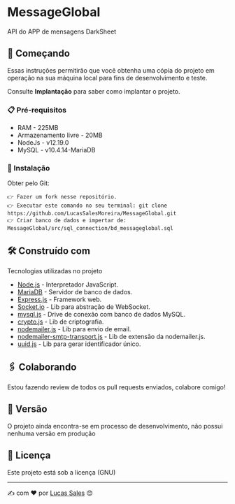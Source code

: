 # MessageGlobal

API do APP de mensagens DarkSheet

## 🚀 Começando

Essas instruções permitirão que você obtenha uma cópia do projeto em operação na sua máquina local para fins de desenvolvimento e teste.

Consulte **Implantação** para saber como implantar o projeto.

### 📋 Pré-requisitos
* RAM - 225MB
* Armazenamento livre - 20MB 
* NodeJs - v12.19.0
* MySQL - v10.4.14-MariaDB 

### 🔧 Instalação

Obter pelo Git:
```
👉 Fazer um fork nesse repositório.
👉 Executar este comando no seu terminal: git clone https://github.com/LucasSalesMoreira/MessageGlobal.git
👉 Criar banco de dados e impertar de: MessageGlobal/src/sql_connection/bd_messageglobal.sql
```

## 🛠️ Construído com

Tecnologias utilizadas no projeto

* [Node.js](https://nodejs.org) - Interpretador JavaScript.
* [MariaDB](https://www.apachefriends.org) - Servidor de banco de dados.
* [Express.js](https://expressjs.com) - Framework web.
* [Socket.io](https://socket.io) - Lib para abstração de WebSocket.
* [mysql.js](https://www.npmjs.com/package/mysql) - Drive de conexão com banco de dados MySQL.
* [crypto.js](https://www.npmjs.com/package/crypto) - Lib de criptografia.
* [nodemailer.js](https://www.npmjs.com/package/nodemailer) - Lib para envio de email.
* [nodemailer-smtp-transport.js](https://www.npmjs.com/package/nodemailer-smtp-transport) - Lib de extensão da nodemailer.js.
* [uuid.js](https://www.npmjs.com/package/uuid) - Lib para gerar identificador único.

## 🖇️ Colaborando
Estou fazendo review de todos os pull requests enviados, colabore comigo!
## 📌 Versão

O projeto ainda encontra-se em processo de desenvolvimento, não possui nenhuma versão em produção

## 📄 Licença

Este projeto está sob a licença (GNU)

---
✍ com ❤️ por [Lucas Sales](https://github.com/LucasSalesMoreira) 😊

